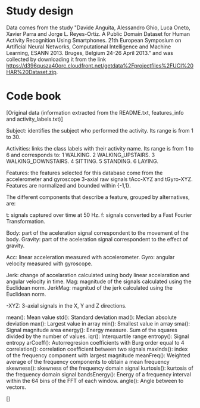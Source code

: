# Study design

Data comes from the study "Davide Anguita, Alessandro Ghio, Luca Oneto, Xavier Parra and Jorge L. Reyes-Ortiz. A Public Domain Dataset for Human Activity Recognition Using Smartphones. 21th European Symposium on Artificial Neural Networks, Computational Intelligence and Machine Learning, ESANN 2013. Bruges, Belgium 24-26 April 2013." and was collected by downloading it from the link https://d396qusza40orc.cloudfront.net/getdata%2Fprojectfiles%2FUCI%20HAR%20Dataset.zip. 

# Code book

[Original data (information extracted from the README.txt, features_info and activity_labels.txt)]

Subject: identifies the subject who performed the activity. Its range is from 1 to 30. 

Activities: links the class labels with their activity name. Its range is from 1 to 6 and corresponds to:
  1 WALKING.
  2 WALKING_UPSTAIRS.
  3 WALKING_DOWNSTAIRS.
  4 SITTING.
  5 STANDING.
  6 LAYING. 

Features: the features selected for this database come from the accelerometer and gyroscope 3-axial raw signals tAcc-XYZ and tGyro-XYZ. Features are normalized and bounded within {-1,1}.

The different components that describe a feature, grouped by alternatives, are:

  t: signals captured over time at 50 Hz.
  f: signals converted by a Fast Fourier Transformation.

  Body: part of the aceleration signal correspondent to the movement of the body.
  Gravity: part of the aceleration signal correspondent to the effect of gravity.

  Acc: linear acceleration measured with accelerometer.
  Gyro: angular velocity measured with gyroscope.

  Jerk: change of accelaration calculated using body linear accelaration and angular velocity in time.
  Mag: magnitude of the signals calculated using the Euclidean norm.
  JerkMag: magnitud of the jerk calculated using the Euclidean norm.

  -XYZ: 3-axial signals in the X, Y and Z directions.
  
  mean(): Mean value
  std(): Standard deviation
  mad(): Median absolute deviation 
  max(): Largest value in array
  min(): Smallest value in array
  sma(): Signal magnitude area
  energy(): Energy measure. Sum of the squares divided by the number of values. 
  iqr(): Interquartile range 
  entropy(): Signal entropy
  arCoeff(): Autorregresion coefficients with Burg order equal to 4
  correlation(): correlation coefficient between two signals
  maxInds(): index of the frequency component with largest magnitude
  meanFreq(): Weighted average of the frequency components to obtain a mean frequency
  skewness(): skewness of the frequency domain signal 
  kurtosis(): kurtosis of the frequency domain signal 
  bandsEnergy(): Energy of a frequency interval within the 64 bins of the FFT of each window.
  angle(): Angle between to vectors.

[]
